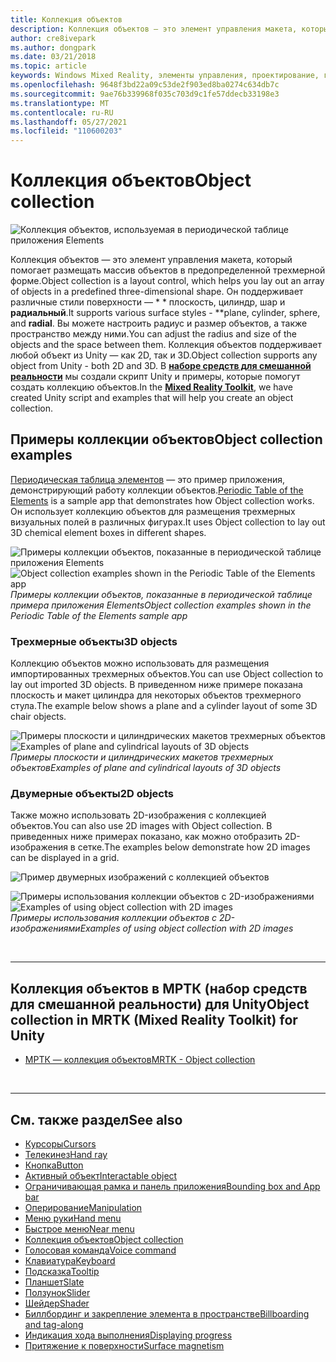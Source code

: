 ```yaml
---
title: Коллекция объектов
description: Коллекция объектов — это элемент управления макета, который помогает размещать массив объектов в предопределенной трехмерной форме.
author: cre8ivepark
ms.author: dongpark
ms.date: 03/21/2018
ms.topic: article
keywords: Windows Mixed Reality, элементы управления, проектирование, гарнитура смешанной реальности, гарнитура Windows Mixed Reality, гарнитура виртуальной реальности, HoloLens, коллекция объектов, 2D, 3D, МРТК, набор средств смешанной реальности
ms.openlocfilehash: 9648f3bd22a09c53de2f903ed8ba0274c634db7c
ms.sourcegitcommit: 9ae76b339968f035c703d9c1fe57ddecb33198e3
ms.translationtype: MT
ms.contentlocale: ru-RU
ms.lasthandoff: 05/27/2021
ms.locfileid: "110600203"
---
```

# <a name="object-collection"></a><span data-ttu-id="a5dac-104">Коллекция объектов</span><span class="sxs-lookup"><span data-stu-id="a5dac-104">Object collection</span></span>

![Коллекция объектов, используемая в периодической таблице приложения Elements](images/UX_Hero_ObjectCollection.jpg)<br>

<span data-ttu-id="a5dac-106">Коллекция объектов — это элемент управления макета, который помогает размещать массив объектов в предопределенной трехмерной форме.</span><span class="sxs-lookup"><span data-stu-id="a5dac-106">Object collection is a layout control, which helps you lay out an array of objects in a predefined three-dimensional shape.</span></span> <span data-ttu-id="a5dac-107">Он поддерживает различные стили поверхности — \* \* плоскость, цилиндр, шар и **радиальный**.</span><span class="sxs-lookup"><span data-stu-id="a5dac-107">It supports various surface styles - \*\*plane, cylinder, sphere, and **radial**.</span></span> <span data-ttu-id="a5dac-108">Вы можете настроить радиус и размер объектов, а также пространство между ними.</span><span class="sxs-lookup"><span data-stu-id="a5dac-108">You can adjust the radius and size of the objects and the space between them.</span></span> <span data-ttu-id="a5dac-109">Коллекция объектов поддерживает любой объект из Unity — как 2D, так и 3D.</span><span class="sxs-lookup"><span data-stu-id="a5dac-109">Object collection supports any object from Unity - both 2D and 3D.</span></span> <span data-ttu-id="a5dac-110">В **[наборе средств для смешанной реальности](https://microsoft.github.io/MixedRealityToolkit-Unity/Documentation/README_ObjectCollection.html)** мы создали скрипт Unity и примеры, которые помогут создать коллекцию объектов.</span><span class="sxs-lookup"><span data-stu-id="a5dac-110">In the **[Mixed Reality Toolkit](https://microsoft.github.io/MixedRealityToolkit-Unity/Documentation/README_ObjectCollection.html)**, we have created Unity script and examples that will help you create an object collection.</span></span>

## <a name="object-collection-examples"></a><span data-ttu-id="a5dac-111">Примеры коллекции объектов</span><span class="sxs-lookup"><span data-stu-id="a5dac-111">Object collection examples</span></span>

<span data-ttu-id="a5dac-112">[Периодическая таблица элементов](../develop/unity/periodic-table-of-the-elements.md) — это пример приложения, демонстрирующий работу коллекции объектов.</span><span class="sxs-lookup"><span data-stu-id="a5dac-112">[Periodic Table of the Elements](../develop/unity/periodic-table-of-the-elements.md) is a sample app that demonstrates how Object collection works.</span></span> <span data-ttu-id="a5dac-113">Он использует коллекцию объектов для размещения трехмерных визуальных полей в различных фигурах.</span><span class="sxs-lookup"><span data-stu-id="a5dac-113">It uses Object collection to lay out 3D chemical element boxes in different shapes.</span></span>

<span data-ttu-id="a5dac-114">![Примеры коллекции объектов, показанные в периодической таблице приложения Elements](images/periodictable-collections-1000px.jpg)</span><span class="sxs-lookup"><span data-stu-id="a5dac-114">![Object collection examples shown in the Periodic Table of the Elements app](images/periodictable-collections-1000px.jpg)</span></span><br>
<span data-ttu-id="a5dac-115">*Примеры коллекции объектов, показанные в периодической таблице примера приложения Elements*</span><span class="sxs-lookup"><span data-stu-id="a5dac-115">*Object collection examples shown in the Periodic Table of the Elements sample app*</span></span>

### <a name="3d-objects"></a><span data-ttu-id="a5dac-116">Трехмерные объекты</span><span class="sxs-lookup"><span data-stu-id="a5dac-116">3D objects</span></span>

<span data-ttu-id="a5dac-117">Коллекцию объектов можно использовать для размещения импортированных трехмерных объектов.</span><span class="sxs-lookup"><span data-stu-id="a5dac-117">You can use Object collection to lay out imported 3D objects.</span></span> <span data-ttu-id="a5dac-118">В приведенном ниже примере показана плоскость и макет цилиндра для некоторых объектов трехмерного стула.</span><span class="sxs-lookup"><span data-stu-id="a5dac-118">The example below shows a plane and a cylinder layout of some 3D chair objects.</span></span>

<span data-ttu-id="a5dac-119">![Примеры плоскости и цилиндрических макетов трехмерных объектов](images/objectcollection-3dobjects-1000px.jpg)</span><span class="sxs-lookup"><span data-stu-id="a5dac-119">![Examples of plane and cylindrical layouts of 3D objects](images/objectcollection-3dobjects-1000px.jpg)</span></span><br>
<span data-ttu-id="a5dac-120">*Примеры плоскости и цилиндрических макетов трехмерных объектов*</span><span class="sxs-lookup"><span data-stu-id="a5dac-120">*Examples of plane and cylindrical layouts of 3D objects*</span></span>

### <a name="2d-objects"></a><span data-ttu-id="a5dac-121">Двумерные объекты</span><span class="sxs-lookup"><span data-stu-id="a5dac-121">2D objects</span></span>

<span data-ttu-id="a5dac-122">Также можно использовать 2D-изображения с коллекцией объектов.</span><span class="sxs-lookup"><span data-stu-id="a5dac-122">You can also use 2D images with Object collection.</span></span> <span data-ttu-id="a5dac-123">В приведенных ниже примерах показано, как можно отобразить 2D-изображения в сетке.</span><span class="sxs-lookup"><span data-stu-id="a5dac-123">The examples below demonstrate how 2D images can be displayed in a grid.</span></span>

![Пример двумерных изображений с коллекцией объектов](images/940px-layout-3dobjects-3.jpg)

<span data-ttu-id="a5dac-125">![Примеры использования коллекции объектов с 2D-изображениями](images/940px-layout-2dimages.jpg)</span><span class="sxs-lookup"><span data-stu-id="a5dac-125">![Examples of using object collection with 2D images](images/940px-layout-2dimages.jpg)</span></span><br>
<span data-ttu-id="a5dac-126">*Примеры использования коллекции объектов с 2D-изображениями*</span><span class="sxs-lookup"><span data-stu-id="a5dac-126">*Examples of using object collection with 2D images*</span></span>

<br>

---

## <a name="object-collection-in-mrtk-mixed-reality-toolkit-for-unity"></a><span data-ttu-id="a5dac-127">Коллекция объектов в МРТК (набор средств для смешанной реальности) для Unity</span><span class="sxs-lookup"><span data-stu-id="a5dac-127">Object collection in MRTK (Mixed Reality Toolkit) for Unity</span></span>

* [<span data-ttu-id="a5dac-128">МРТК — коллекция объектов</span><span class="sxs-lookup"><span data-stu-id="a5dac-128">MRTK - Object collection</span></span>](/windows/mixed-reality/mrtk-unity/features/ux-building-blocks/object-collection)

<br>

---

## <a name="see-also"></a><span data-ttu-id="a5dac-129">См. также раздел</span><span class="sxs-lookup"><span data-stu-id="a5dac-129">See also</span></span>

* [<span data-ttu-id="a5dac-130">Курсоры</span><span class="sxs-lookup"><span data-stu-id="a5dac-130">Cursors</span></span>](cursors.md)
* [<span data-ttu-id="a5dac-131">Телекинез</span><span class="sxs-lookup"><span data-stu-id="a5dac-131">Hand ray</span></span>](point-and-commit.md)
* [<span data-ttu-id="a5dac-132">Кнопка</span><span class="sxs-lookup"><span data-stu-id="a5dac-132">Button</span></span>](button.md)
* [<span data-ttu-id="a5dac-133">Активный объект</span><span class="sxs-lookup"><span data-stu-id="a5dac-133">Interactable object</span></span>](interactable-object.md)
* [<span data-ttu-id="a5dac-134">Ограничивающая рамка и панель приложения</span><span class="sxs-lookup"><span data-stu-id="a5dac-134">Bounding box and App bar</span></span>](app-bar-and-bounding-box.md)
* [<span data-ttu-id="a5dac-135">Оперирование</span><span class="sxs-lookup"><span data-stu-id="a5dac-135">Manipulation</span></span>](direct-manipulation.md)
* [<span data-ttu-id="a5dac-136">Меню руки</span><span class="sxs-lookup"><span data-stu-id="a5dac-136">Hand menu</span></span>](hand-menu.md)
* [<span data-ttu-id="a5dac-137">Быстрое меню</span><span class="sxs-lookup"><span data-stu-id="a5dac-137">Near menu</span></span>](near-menu.md)
* [<span data-ttu-id="a5dac-138">Коллекция объектов</span><span class="sxs-lookup"><span data-stu-id="a5dac-138">Object collection</span></span>](object-collection.md)
* [<span data-ttu-id="a5dac-139">Голосовая команда</span><span class="sxs-lookup"><span data-stu-id="a5dac-139">Voice command</span></span>](voice-input.md)
* [<span data-ttu-id="a5dac-140">Клавиатура</span><span class="sxs-lookup"><span data-stu-id="a5dac-140">Keyboard</span></span>](keyboard.md)
* [<span data-ttu-id="a5dac-141">Подсказка</span><span class="sxs-lookup"><span data-stu-id="a5dac-141">Tooltip</span></span>](tooltip.md)
* [<span data-ttu-id="a5dac-142">Планшет</span><span class="sxs-lookup"><span data-stu-id="a5dac-142">Slate</span></span>](slate.md)
* [<span data-ttu-id="a5dac-143">Ползунок</span><span class="sxs-lookup"><span data-stu-id="a5dac-143">Slider</span></span>](slider.md)
* [<span data-ttu-id="a5dac-144">Шейдер</span><span class="sxs-lookup"><span data-stu-id="a5dac-144">Shader</span></span>](shader.md)
* [<span data-ttu-id="a5dac-145">Биллбординг и закрепление элемента в пространстве</span><span class="sxs-lookup"><span data-stu-id="a5dac-145">Billboarding and tag-along</span></span>](billboarding-and-tag-along.md)
* [<span data-ttu-id="a5dac-146">Индикация хода выполнения</span><span class="sxs-lookup"><span data-stu-id="a5dac-146">Displaying progress</span></span>](progress.md)
* [<span data-ttu-id="a5dac-147">Притяжение к поверхности</span><span class="sxs-lookup"><span data-stu-id="a5dac-147">Surface magnetism</span></span>](surface-magnetism.md)